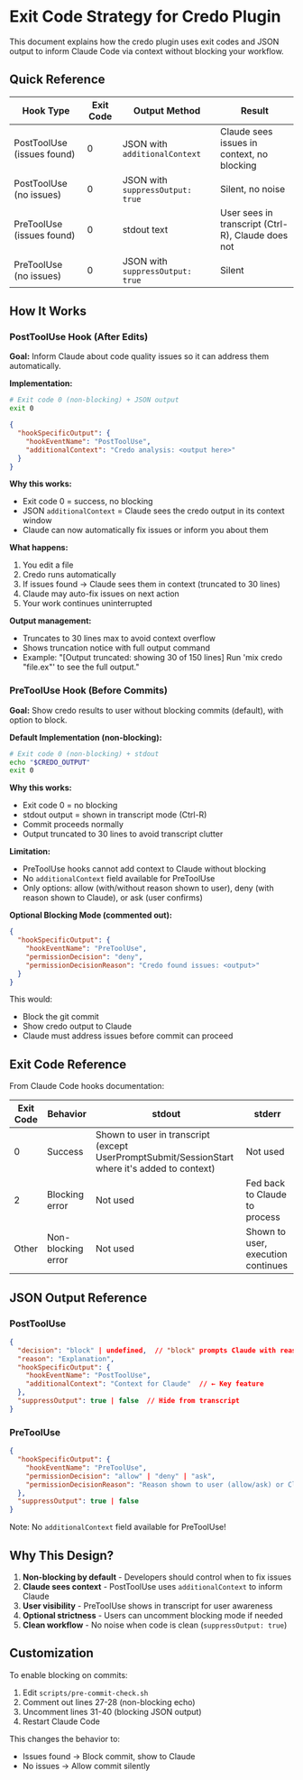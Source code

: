 # Exit Code Strategy for Credo Plugin

This document explains how the credo plugin uses exit codes and JSON output to inform Claude Code via context without blocking your workflow.

## Quick Reference

| Hook Type | Exit Code | Output Method | Result |
|-----------|-----------|---------------|--------|
| PostToolUse (issues found) | 0 | JSON with `additionalContext` | Claude sees issues in context, no blocking |
| PostToolUse (no issues) | 0 | JSON with `suppressOutput: true` | Silent, no noise |
| PreToolUse (issues found) | 0 | stdout text | User sees in transcript (Ctrl-R), Claude does not |
| PreToolUse (no issues) | 0 | JSON with `suppressOutput: true` | Silent |

## How It Works

### PostToolUse Hook (After Edits)

**Goal:** Inform Claude about code quality issues so it can address them automatically.

**Implementation:**
```bash
# Exit code 0 (non-blocking) + JSON output
exit 0
```

```json
{
  "hookSpecificOutput": {
    "hookEventName": "PostToolUse",
    "additionalContext": "Credo analysis: <output here>"
  }
}
```

**Why this works:**
- Exit code 0 = success, no blocking
- JSON `additionalContext` = Claude sees the credo output in its context window
- Claude can now automatically fix issues or inform you about them

**What happens:**
1. You edit a file
2. Credo runs automatically
3. If issues found → Claude sees them in context (truncated to 30 lines)
4. Claude may auto-fix issues on next action
5. Your work continues uninterrupted

**Output management:**
- Truncates to 30 lines max to avoid context overflow
- Shows truncation notice with full output command
- Example: "[Output truncated: showing 30 of 150 lines] Run 'mix credo "file.ex"' to see the full output."

### PreToolUse Hook (Before Commits)

**Goal:** Show credo results to user without blocking commits (default), with option to block.

**Default Implementation (non-blocking):**
```bash
# Exit code 0 (non-blocking) + stdout
echo "$CREDO_OUTPUT"
exit 0
```

**Why this works:**
- Exit code 0 = no blocking
- stdout output = shown in transcript mode (Ctrl-R)
- Commit proceeds normally
- Output truncated to 30 lines to avoid transcript clutter

**Limitation:**
- PreToolUse hooks cannot add context to Claude without blocking
- No `additionalContext` field available for PreToolUse
- Only options: allow (with/without reason shown to user), deny (with reason shown to Claude), or ask (user confirms)

**Optional Blocking Mode (commented out):**
```json
{
  "hookSpecificOutput": {
    "hookEventName": "PreToolUse",
    "permissionDecision": "deny",
    "permissionDecisionReason": "Credo found issues: <output>"
  }
}
```

This would:
- Block the git commit
- Show credo output to Claude
- Claude must address issues before commit can proceed

## Exit Code Reference

From Claude Code hooks documentation:

| Exit Code | Behavior | stdout | stderr |
|-----------|----------|--------|--------|
| 0 | Success | Shown to user in transcript (except UserPromptSubmit/SessionStart where it's added to context) | Not used |
| 2 | Blocking error | Not used | Fed back to Claude to process |
| Other | Non-blocking error | Not used | Shown to user, execution continues |

## JSON Output Reference

### PostToolUse

```json
{
  "decision": "block" | undefined,  // "block" prompts Claude with reason
  "reason": "Explanation",
  "hookSpecificOutput": {
    "hookEventName": "PostToolUse",
    "additionalContext": "Context for Claude"  // ← Key feature
  },
  "suppressOutput": true | false  // Hide from transcript
}
```

### PreToolUse

```json
{
  "hookSpecificOutput": {
    "hookEventName": "PreToolUse",
    "permissionDecision": "allow" | "deny" | "ask",
    "permissionDecisionReason": "Reason shown to user (allow/ask) or Claude (deny)"
  },
  "suppressOutput": true | false
}
```

Note: No `additionalContext` field available for PreToolUse!

## Why This Design?

1. **Non-blocking by default** - Developers should control when to fix issues
2. **Claude sees context** - PostToolUse uses `additionalContext` to inform Claude
3. **User visibility** - PreToolUse shows in transcript for user awareness
4. **Optional strictness** - Users can uncomment blocking mode if needed
5. **Clean workflow** - No noise when code is clean (`suppressOutput: true`)

## Customization

To enable blocking on commits:

1. Edit `scripts/pre-commit-check.sh`
2. Comment out lines 27-28 (non-blocking echo)
3. Uncomment lines 31-40 (blocking JSON output)
4. Restart Claude Code

This changes the behavior to:
- Issues found → Block commit, show to Claude
- No issues → Allow commit silently
